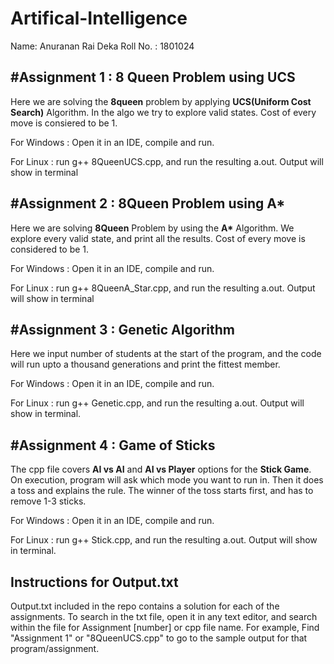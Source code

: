 # Artifical-Intelligence

Name: Anuranan Rai Deka
Roll No. : 1801024

**#Assignment 1 : 8 Queen Problem using UCS**
-----------------------------------------
Here we are solving the **8queen** problem by applying **UCS(Uniform Cost Search)** Algorithm. In the algo we try to explore valid states. 
Cost of every move is consiered to be 1.  

For Windows : Open it in an IDE, compile and run.

For Linux   : run g++ 8QueenUCS.cpp, and run the resulting a.out. Output will show in terminal


**#Assignment 2 : 8Queen Problem using A\***
---------------------------------------
Here we are solving **8Queen** Problem by using the **A\*** Algorithm. We explore every valid state, and print all the results.
Cost of every move is considered to be 1.  

For Windows : Open it in an IDE, compile and run.

For Linux   : run g++ 8QueenA_Star.cpp, and run the resulting a.out. Output will show in terminal


**#Assignment 3 : Genetic Algorithm**
---------------------------------
Here we input number of students at the start of the program, and the code will run upto a thousand generations and print the fittest member. 

For Windows : Open it in an IDE, compile and run.

For Linux   : run g++ Genetic.cpp, and run the resulting a.out. Output will show in terminal.


**#Assignment 4 : Game of Sticks**
------------------------------
The cpp file covers **AI vs AI** and **AI vs Player** options for the **Stick Game**. On execution, program will ask which mode you want to run in. Then it does a toss
and explains the rule. The winner of the toss starts first, and has to remove 1-3 sticks.

For Windows : Open it in an IDE, compile and run.

For Linux   : run g++ Stick.cpp, and run the resulting a.out. Output will show in terminal.

**Instructions for Output.txt**
---------------------------
Output.txt included in the repo contains a solution for each of the assignments. To search in the txt file, open it in any text editor, and search within the file for
Assignment [number] or cpp file name.
For example, Find  "Assignment 1" or "8QueenUCS.cpp" to go to the sample output for that program/assignment.
